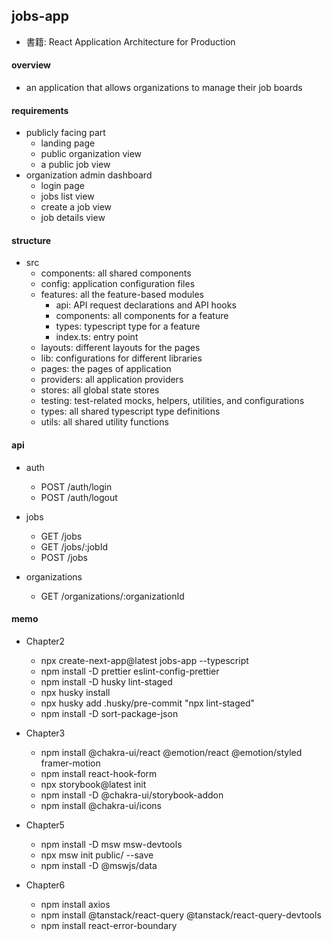 ## jobs-app

- 書籍: React Application Architecture for Production

#### overview

- an application that allows organizations to manage their job boards

#### requirements

- publicly facing part
  - landing page
  - public organization view
  - a public job view
- organization admin dashboard
  - login page
  - jobs list view
  - create a job view
  - job details view

#### structure

- src
  - components: all shared components
  - config: application configuration files
  - features: all the feature-based modules
    - api: API request declarations and API hooks
    - components: all components for a feature
    - types: typescript type for a feature
    - index.ts: entry point
  - layouts: different layouts for the pages
  - lib: configurations for different libraries
  - pages: the pages of application
  - providers: all application providers
  - stores: all global state stores
  - testing: test-related mocks, helpers, utilities, and configurations
  - types: all shared typescript type definitions
  - utils: all shared utility functions

#### api

- auth

  - POST /auth/login
  - POST /auth/logout

- jobs

  - GET /jobs
  - GET /jobs/:jobId
  - POST /jobs

- organizations
  - GET /organizations/:organizationId

#### memo

- Chapter2

  - npx create-next-app@latest jobs-app --typescript
  - npm install -D prettier eslint-config-prettier
  - npm install -D husky lint-staged
  - npx husky install
  - npx husky add .husky/pre-commit "npx lint-staged"
  - npm install -D sort-package-json

- Chapter3

  - npm install @chakra-ui/react @emotion/react @emotion/styled framer-motion
  - npm install react-hook-form
  - npx storybook@latest init
  - npm install -D @chakra-ui/storybook-addon
  - npm install @chakra-ui/icons

- Chapter5

  - npm install -D msw msw-devtools
  - npx msw init public/ --save
  - npm install -D @mswjs/data

- Chapter6

  - npm install axios
  - npm install @tanstack/react-query @tanstack/react-query-devtools
  - npm install react-error-boundary
